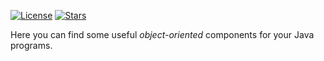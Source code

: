 [![License](https://img.shields.io/badge/license-MIT-green.svg)](https://github.com/jcabi/jcabi/blob/master/LICENSE.txt)
[![Stars](https://img.shields.io/github/stars/jcabi)](https://github.com/jcabi)

Here you can find some useful _object-oriented_ components for your Java programs.